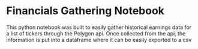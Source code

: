 # Financials Gathering Notebook

This python notebook was built to easily gather historical earnings data for a list of tickers through the Polygon api.
Once collected from the api, the information is put into a dataframe where it can be easily exported to a csv